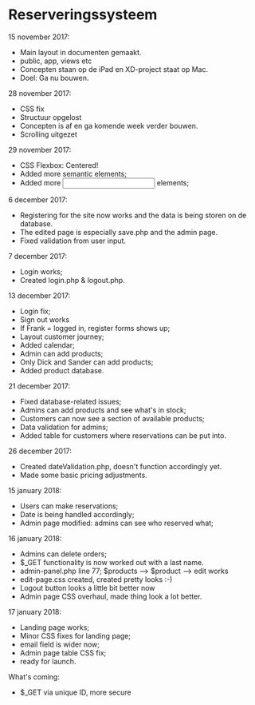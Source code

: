 # Reserveringssysteem
15 november 2017:
- Main layout in documenten gemaakt.
- public, app, views etc
- Concepten staan op de iPad en XD-project staat op Mac. 
- Doel: Ga nu bouwen.

28 november 2017:
- CSS fix
- Structuur opgelost
- Concepten is af en ga komende week verder bouwen.
- Scrolling uitgezet

29 november 2017:
- CSS Flexbox: Centered!
- Added more semantic elements;
- Added more <input> elements;

6 december 2017:
- Registering for the site now works and the data is being storen on de database.
- The edited page is especially save.php and the admin page.
- Fixed validation from user input.

7 december 2017:
- Login works;
- Created login.php & logout.php.

13 december 2017:
- Login fix;
- Sign out works
- If Frank = logged in, register forms shows up;
- Layout customer journey;
- Added calendar;
- Admin can add products;
- Only Dick and Sander can add products;
- Added product database.

21 december 2017:
- Fixed database-related issues;
- Admins can add products and see what's in stock;
- Customers can now see a section of available products;
- Data validation for admins;
- Added table for customers where reservations can be put into.

26 december 2017:
- Created dateValidation.php, doesn't function accordingly yet.
- Made some basic pricing adjustments.

15 january 2018:
- Users can make reservations;
- Date is being handled accordingly;
- Admin page modified: admins can see who reserved what;

16 january 2018:
- Admins can delete orders;
- $_GET functionality is now worked out with a last name.
- admin-panel.php line 77; $products --> $product --> edit works
- edit-page.css created, created pretty looks :-)
- Logout button looks a little bit better now
- Admin page CSS overhaul, made thing look a lot better.

17 january 2018:
- Landing page works;
- Minor CSS fixes for landing page;
- email field is wider now;
- Admin page table CSS fix;
- ready for launch.

What's coming:
- $_GET via unique ID, more secure
